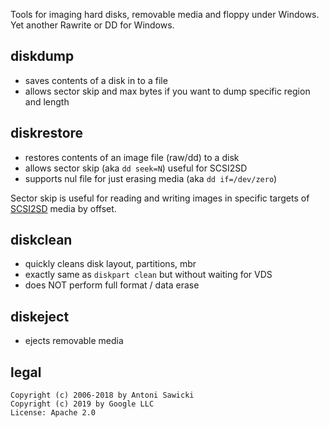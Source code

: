 Tools for imaging hard disks, removable media and floppy under Windows.
Yet another Rawrite or DD for Windows.

## diskdump
* saves contents of a disk in to a file
* allows sector skip and max bytes if you want to dump specific region and length

## diskrestore 
* restores contents of an image file (raw/dd) to a disk
* allows sector skip (aka `dd seek=N`) useful for SCSI2SD
* supports nul file for just erasing media (aka `dd if=/dev/zero`)

Sector skip is useful for reading and writing images in specific targets of [SCSI2SD](https://github.com/vivier/SCSI2SD) media by offset.

## diskclean
* quickly cleans disk layout, partitions, mbr
* exactly same as `diskpart clean` but without waiting for VDS
* does NOT perform full format / data erase

## diskeject
* ejects removable media

## legal

```
Copyright (c) 2006-2018 by Antoni Sawicki
Copyright (c) 2019 by Google LLC
License: Apache 2.0
```
